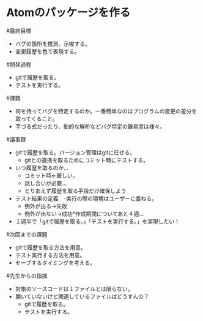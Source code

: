 
# Atomのパッケージを作る

#最終目標
* バグの箇所を推測、示唆する。
* 変更履歴を色で表現する。

#開発過程
* gitで履歴を取る。
* テストを実行する。

#課題
* 何を持ってバグを特定するのか。一番簡単なのはプログラムの変更の差分を取ってくること。
* 芋づる式だったり、動的な解析などバグ特定の難易度は様々。

#議事録
* gitで履歴を取る。バージョン管理はgitに任せる。
    * gitとの連携を取るためにコミット時にテストする。
* いつ履歴を取るのか…
    * コミット時←厳しい。
    * 話し合いが必要…
    * とりあえず履歴を取る手段だけ確保しよう
* テスト結果の定義　-実行の際の環境はユーザーに委ねる。
    * 例外が出る→失敗
    * 例外が出ない→成功*作成期間についてあと４週…
* １週半で「gitで履歴を取る。」「テストを実行する。」を実現したい！

#次回までの課題
* gitで履歴を取る方法を用意。
* テスト実行する方法を用意。
* セーブするタイミングを考える。

#先生からの指摘
* 対象のソースコードは１ファイルとは限らない。
* 開いていないけど関連しているファイルはどうすんの？
    * gitで履歴を取る。
    * テストを実行する。

